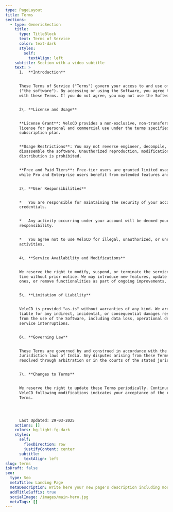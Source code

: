 ```yaml
---
type: PageLayout
title: Terms
sections:
  - type: GenericSection
    title:
      type: TitleBlock
      text: Terms of Service
      color: text-dark
      styles:
        self:
          textAlign: left
    subtitle: Section with a video subtitle
    text: >
      1.  **Introduction** 


      These Terms of Service ("Terms") govern your access to and use of VeloCD
      ("the software"). By accessing or using the Software, you agree to comply
      with these Terms. If you do not agree, you may not use the Software.


      2\. **License and Usage**


      **License Grant**: VeloCD provides a non-exclusive, non-transferable
      license for personal and commercial use under the terms specified in your
      subscription plan.


      **Usage Restrictions**: You may not reverse engineer, decompile, or
      disassemble the software. Unauthorized reproduction, modification, or
      distribution is prohibited.


      **Free and Paid Tiers**: Free-tier users are granted limited usage rights,
      while Pro and Enterprise users benefit from extended features and support.


      3\. **User Responsibilities**


      *   You are responsible for maintaining the security of your account
      credentials.


      *   Any activity occurring under your account will be deemed your
      responsibility.


      *   You agree not to use VeloCD for illegal, unauthorized, or unethical
      activities. 


      4\. **Service Availability and Modifications**


      We reserve the right to modify, suspend, or terminate the service at any
      time without prior notice. We may introduce new features, update existing
      ones, or remove functionalities as part of ongoing improvements.


      5\. **Limitation of Liability**


      VeloCD is provided "as-is" without warranties of any kind. We are not
      liable for any indirect, incidental, or consequential damages resulting
      from the use of the Software, including data loss, operational delays, or
      service interruptions.


      6\. **Governing Law**


      These Terms are governed by and construed in accordance with the
      Jurisdiction laws of India. Any disputes arising from these Terms will be
      resolved through arbitration or in the courts of the stated jurisdiction.


      7\. **Changes to Terms**


      We reserve the right to update these Terms periodically. Continued use of
      VeloCD following modifications indicates your acceptance of the revised
      Terms.




      Last Updated: 29-03-2025
    actions: []
    colors: bg-light-fg-dark
    styles:
      self:
        flexDirection: row
        justifyContent: center
      subtitle:
        textAlign: left
slug: terms
isDraft: false
seo:
  type: Seo
  metaTitle: Landing Page
  metaDescription: Write here your new page's description including most relevant keywords.
  addTitleSuffix: true
  socialImage: /images/main-hero.jpg
  metaTags: []
---
```

